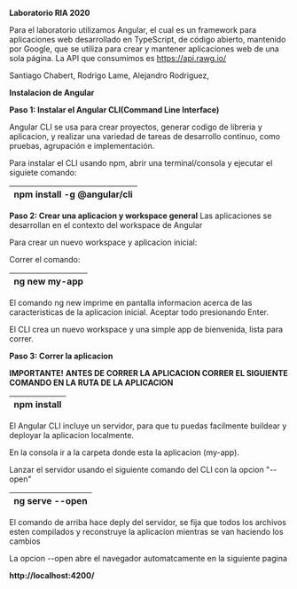 **Laboratorio RIA 2020**

Para el laboratorio utilizamos Angular, el cual es un framework para aplicaciones web desarrollado en TypeScript, de código abierto, mantenido por Google, que se utiliza para crear y mantener aplicaciones web de una sola página.
La API que consumimos es https://api.rawg.io/

Santiago Chabert,
Rodrigo Lame,
Alejandro Rodriguez,

**Instalacion de Angular**

**Paso 1: Instalar el Angular CLI(Command Line Interface)**

Angular CLI se usa para crear proyectos, generar codigo de libreria y aplicacion, y realizar una variedad de tareas de desarrollo continuo, como pruebas, agrupación e implementación.

Para instalar el CLI usando npm, abrir una terminal/consola y ejecutar el siguiete comando:

| npm install -g @angular/cli | 
| ------ |



**Paso 2: Crear una aplicacion y workspace general**
Las aplicaciones se desarrollan en el contexto del workspace de Angular

Para crear un nuevo workspace y aplicacion inicial:

Correr el comando:


| ng new my-app |
| ------ |

El comando ng new imprime en pantalla informacion acerca de las caracteristicas de la aplicacion inicial. Aceptar todo presionando Enter.

El CLI crea un nuevo workspace y una simple app de bienvenida, lista para correr.

**Paso 3: Correr la aplicacion**

**IMPORTANTE!** 
**ANTES DE CORRER LA APLICACION CORRER EL SIGUIENTE COMANDO EN LA RUTA DE LA APLICACION**

| npm install |
| ------ |

El Angular CLI incluye un servidor, para que tu puedas facilmente buildear y deployar la aplicacion localmente.

En la consola ir a la carpeta donde esta la aplicacion (my-app).

Lanzar el servidor usando el siguiente comando del CLI con la opcion "--open" 

| ng serve --open |
| ------ |

El comando de arriba hace deply del servidor, se fija que todos los archivos esten compilados y reconstruye la aplicacion mientras se van haciendo los cambios

La opcion --open abre el navegador automatcamente en la siguiente pagina 

**http://localhost:4200/**


